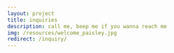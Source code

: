 ```yaml
---
layout: project
title: inquiries
description: call me, beep me if you wanna reach me
img: /resources/welcome_paisley.jpg
redirect: /inquiry/
---
```


